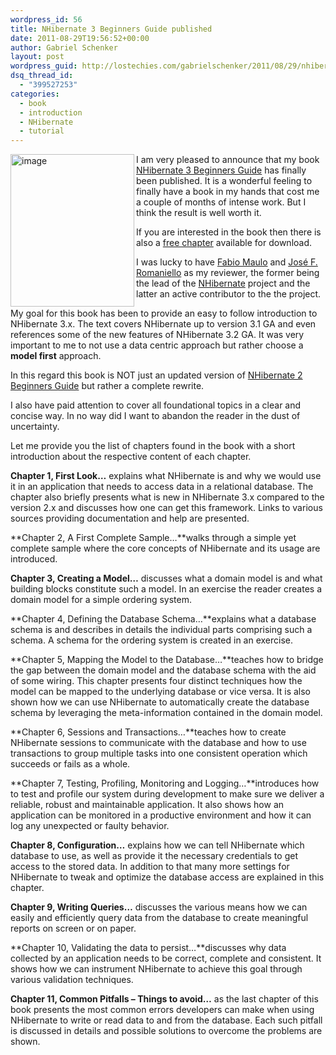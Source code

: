 ```yaml
---
wordpress_id: 56
title: NHibernate 3 Beginners Guide published
date: 2011-08-29T19:56:52+00:00
author: Gabriel Schenker
layout: post
wordpress_guid: http://lostechies.com/gabrielschenker/2011/08/29/nhibernate-3-beginners-guide-published/
dsq_thread_id:
  - "399527253"
categories:
  - book
  - introduction
  - NHibernate
  - tutorial
---
```

[<img style="background-image: none; padding-left: 0px; padding-right: 0px; display: inline; float: left; padding-top: 0px; border: 0px;" title="image" src="http://lostechies.com/gabrielschenker/files/2011/08/image_thumb.png" border="0" alt="image" width="198" height="244" align="left" />](http://lostechies.com/gabrielschenker/files/2011/08/image.png)

I am very pleased to announce that my book [NHibernate 3 Beginners Guide](http://www.packtpub.com/nhibernate-3-beginners-guide/book) has finally been published. It is a wonderful feeling to finally have a book in my hands that cost me a couple of months of intense work. But I think the result is well worth it.

If you are interested in the book then there is also a [free chapter](http://www.packtpub.com/sites/default/files/6020OS-Chapter-3-Creating-a-%20Model.pdf?utm_source=packtpub&utm_medium=free&utm_campaign=pdf) available for download.

I was lucky to have [Fabio Maulo](http://fabiomaulo.blogspot.com/) and [José F. Romaniello](http://joseoncode.com/) as my reviewer, the former being the lead of the [NHibernate](http://www.nhforge.org) project and the latter an active contributor to the the project.

My goal for this book has been to provide an easy to follow introduction to NHibernate 3.x. The text covers NHibernate up to version 3.1 GA and even references some of the new features of NHibernate 3.2 GA. It was very important to me to not use a data centric approach but rather choose a **model first** approach.

In this regard this book is NOT just an updated version of [NHibernate 2 Beginners Guide](https://www.packtpub.com/nhibernate-2-beginners-guide/book) but rather a complete rewrite.

I also have paid attention to cover all foundational topics in a clear and concise way. In no way did I want to abandon the reader in the dust of uncertainty.

Let me provide you the list of chapters found in the book with a short introduction about the respective content of each chapter.

**Chapter 1, First Look…** explains what NHibernate is and why we would use it in an application that needs to access data in a relational database. The chapter also briefly presents what is new in NHibernate 3.x compared to the version 2.x and discusses how one can get this framework. Links to various sources providing documentation and help are presented.

**Chapter 2, A First Complete Sample…**walks through a simple yet complete sample where the core concepts of NHibernate and its usage are introduced.

**Chapter 3, Creating a Model…** discusses what a domain model is and what building blocks constitute such a model. In an exercise the reader creates a domain model for a simple ordering system.

**Chapter 4, Defining the Database Schema…**explains what a database schema is and describes in details the individual parts comprising such a schema. A schema for the ordering system is created in an exercise.

**Chapter 5, Mapping the Model to the Database…**teaches how to bridge the gap between the domain model and the database schema with the aid of some wiring. This chapter presents four distinct techniques how the model can be mapped to the underlying database or vice versa. It is also shown how we can use NHibernate to automatically create the database schema by leveraging the meta-information contained in the domain model.

**Chapter 6, Sessions and Transactions…**teaches how to create NHibernate sessions to communicate with the database and how to use transactions to group multiple tasks into one consistent operation which succeeds or fails as a whole.

**Chapter 7, Testing, Profiling, Monitoring and Logging…**introduces how to test and profile our system during development to make sure we deliver a reliable, robust and maintainable application. It also shows how an application can be monitored in a productive environment and how it can log any unexpected or faulty behavior.

**Chapter 8, Configuration…** explains how we can tell NHibernate which database to use, as well as provide it the necessary credentials to get access to the stored data. In addition to that many more settings for NHibernate to tweak and optimize the database access are explained in this chapter.

**Chapter 9, Writing Queries…** discusses the various means how we can easily and efficiently query data from the database to create meaningful reports on screen or on paper.

**Chapter 10, Validating the data to persist…**discusses why data collected by an application needs to be correct, complete and consistent. It shows how we can instrument NHibernate to achieve this goal through various validation techniques.

**Chapter 11, Common Pitfalls – Things to avoid…** as the last chapter of this book presents the most common errors developers can make when using NHibernate to write or read data to and from the database. Each such pitfall is discussed in details and possible solutions to overcome the problems are shown.